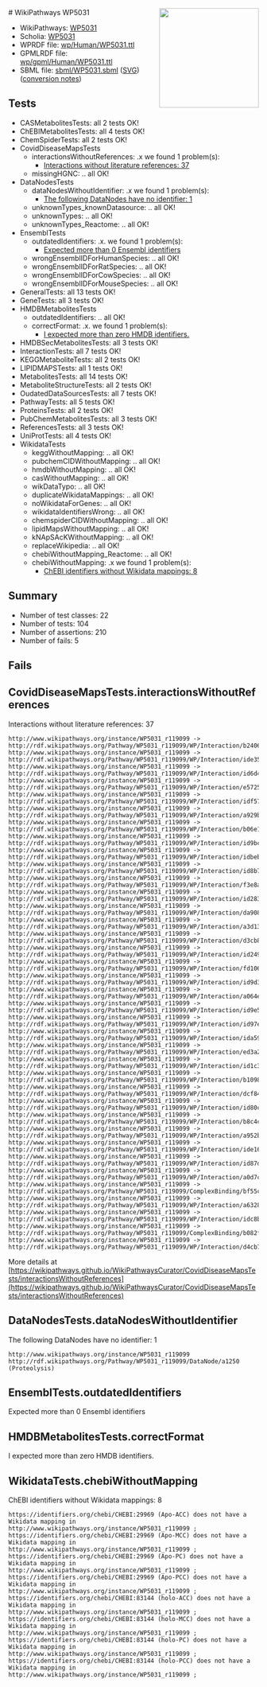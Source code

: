 <img style="float: right; width: 200px" src="../logo.png" />
# WikiPathways WP5031

* WikiPathways: [WP5031](https://identifiers.org/wikipathways:WP5031)
* Scholia: [WP5031](https://scholia.toolforge.org/wikipathways/WP5031)
* WPRDF file: [wp/Human/WP5031.ttl](../wp/Human/WP5031.ttl)
* GPMLRDF file: [wp/gpml/Human/WP5031.ttl](../wp/gpml/Human/WP5031.ttl)
* SBML file: [sbml/WP5031.sbml](../sbml/WP5031.sbml) ([SVG](../sbml/WP5031.svg)) ([conversion notes](../sbml/WP5031.txt))

## Tests
* CASMetabolitesTests: all 2 tests OK!
* ChEBIMetabolitesTests: all 4 tests OK!
* ChemSpiderTests: all 2 tests OK!
* CovidDiseaseMapsTests
    * interactionsWithoutReferences: .x we found 1 problem(s):
        * [Interactions without literature references: 37](#9701cd26)
    * missingHGNC: .. all OK!
* DataNodesTests
    * dataNodesWithoutIdentifier: .x we found 1 problem(s):
        * [The following DataNodes have no identifier: 1](#d2d32fa0)
    * unknownTypes_knownDatasource: .. all OK!
    * unknownTypes: .. all OK!
    * unknownTypes_Reactome: .. all OK!
* EnsemblTests
    * outdatedIdentifiers: .x. we found 1 problem(s):
        * [Expected more than 0 Ensembl identifiers](#f44398b7)
    * wrongEnsemblIDForHumanSpecies: .. all OK!
    * wrongEnsemblIDForRatSpecies: .. all OK!
    * wrongEnsemblIDForCowSpecies: .. all OK!
    * wrongEnsemblIDForMouseSpecies: .. all OK!
* GeneralTests: all 13 tests OK!
* GeneTests: all 3 tests OK!
* HMDBMetabolitesTests
    * outdatedIdentifiers: .. all OK!
    * correctFormat: .x. we found 1 problem(s):
        * [I expected more than zero HMDB identifiers.](#ad154c1e)
* HMDBSecMetabolitesTests: all 3 tests OK!
* InteractionTests: all 7 tests OK!
* KEGGMetaboliteTests: all 2 tests OK!
* LIPIDMAPSTests: all 1 tests OK!
* MetabolitesTests: all 14 tests OK!
* MetaboliteStructureTests: all 2 tests OK!
* OudatedDataSourcesTests: all 7 tests OK!
* PathwayTests: all 5 tests OK!
* ProteinsTests: all 2 tests OK!
* PubChemMetabolitesTests: all 3 tests OK!
* ReferencesTests: all 3 tests OK!
* UniProtTests: all 4 tests OK!
* WikidataTests
    * keggWithoutMapping: .. all OK!
    * pubchemCIDWithoutMapping: .. all OK!
    * hmdbWithoutMapping: .. all OK!
    * casWithoutMapping: .. all OK!
    * wikDataTypo: .. all OK!
    * duplicateWikidataMappings: .. all OK!
    * noWikidataForGenes: .. all OK!
    * wikidataIdentifiersWrong: .. all OK!
    * chemspiderCIDWithoutMapping: .. all OK!
    * lipidMapsWithoutMapping: .. all OK!
    * kNApSAcKWithoutMapping: .. all OK!
    * replaceWikipedia: .. all OK!
    * chebiWithoutMapping_Reactome: .. all OK!
    * chebiWithoutMapping: .x we found 1 problem(s):
        * [ChEBI identifiers without Wikidata mappings: 8](#a8d554d4)


## Summary

* Number of test classes: 22
* Number of tests: 104
* Number of assertions: 210
* Number of fails: 5

## Fails

<a name="9701cd26" />

## CovidDiseaseMapsTests.interactionsWithoutReferences

Interactions without literature references: 37
```
http://www.wikipathways.org/instance/WP5031_r119099 -> http://rdf.wikipathways.org/Pathway/WP5031_r119099/WP/Interaction/b2406
http://www.wikipathways.org/instance/WP5031_r119099 -> http://rdf.wikipathways.org/Pathway/WP5031_r119099/WP/Interaction/ide357b1e2
http://www.wikipathways.org/instance/WP5031_r119099 -> http://rdf.wikipathways.org/Pathway/WP5031_r119099/WP/Interaction/id6d43b872
http://www.wikipathways.org/instance/WP5031_r119099 -> http://rdf.wikipathways.org/Pathway/WP5031_r119099/WP/Interaction/e5725
http://www.wikipathways.org/instance/WP5031_r119099 -> http://rdf.wikipathways.org/Pathway/WP5031_r119099/WP/Interaction/idf57c627
http://www.wikipathways.org/instance/WP5031_r119099 -> http://rdf.wikipathways.org/Pathway/WP5031_r119099/WP/Interaction/a929b
http://www.wikipathways.org/instance/WP5031_r119099 -> http://rdf.wikipathways.org/Pathway/WP5031_r119099/WP/Interaction/b06e1
http://www.wikipathways.org/instance/WP5031_r119099 -> http://rdf.wikipathways.org/Pathway/WP5031_r119099/WP/Interaction/id9bcaea80
http://www.wikipathways.org/instance/WP5031_r119099 -> http://rdf.wikipathways.org/Pathway/WP5031_r119099/WP/Interaction/idbebd06ab
http://www.wikipathways.org/instance/WP5031_r119099 -> http://rdf.wikipathways.org/Pathway/WP5031_r119099/WP/Interaction/id8b74da4f
http://www.wikipathways.org/instance/WP5031_r119099 -> http://rdf.wikipathways.org/Pathway/WP5031_r119099/WP/Interaction/f3e8a
http://www.wikipathways.org/instance/WP5031_r119099 -> http://rdf.wikipathways.org/Pathway/WP5031_r119099/WP/Interaction/id283054f7
http://www.wikipathways.org/instance/WP5031_r119099 -> http://rdf.wikipathways.org/Pathway/WP5031_r119099/WP/Interaction/da908
http://www.wikipathways.org/instance/WP5031_r119099 -> http://rdf.wikipathways.org/Pathway/WP5031_r119099/WP/Interaction/a3d13
http://www.wikipathways.org/instance/WP5031_r119099 -> http://rdf.wikipathways.org/Pathway/WP5031_r119099/WP/Interaction/d3cb8
http://www.wikipathways.org/instance/WP5031_r119099 -> http://rdf.wikipathways.org/Pathway/WP5031_r119099/WP/Interaction/id249b4880
http://www.wikipathways.org/instance/WP5031_r119099 -> http://rdf.wikipathways.org/Pathway/WP5031_r119099/WP/Interaction/fd106
http://www.wikipathways.org/instance/WP5031_r119099 -> http://rdf.wikipathways.org/Pathway/WP5031_r119099/WP/Interaction/id9d3b1d7a
http://www.wikipathways.org/instance/WP5031_r119099 -> http://rdf.wikipathways.org/Pathway/WP5031_r119099/WP/Interaction/a064e
http://www.wikipathways.org/instance/WP5031_r119099 -> http://rdf.wikipathways.org/Pathway/WP5031_r119099/WP/Interaction/id9e5f5032
http://www.wikipathways.org/instance/WP5031_r119099 -> http://rdf.wikipathways.org/Pathway/WP5031_r119099/WP/Interaction/id97e9f3fd
http://www.wikipathways.org/instance/WP5031_r119099 -> http://rdf.wikipathways.org/Pathway/WP5031_r119099/WP/Interaction/ida5964008
http://www.wikipathways.org/instance/WP5031_r119099 -> http://rdf.wikipathways.org/Pathway/WP5031_r119099/WP/Interaction/ed3a2
http://www.wikipathways.org/instance/WP5031_r119099 -> http://rdf.wikipathways.org/Pathway/WP5031_r119099/WP/Interaction/id1c329d2e
http://www.wikipathways.org/instance/WP5031_r119099 -> http://rdf.wikipathways.org/Pathway/WP5031_r119099/WP/Interaction/b1098
http://www.wikipathways.org/instance/WP5031_r119099 -> http://rdf.wikipathways.org/Pathway/WP5031_r119099/WP/Interaction/dcf84
http://www.wikipathways.org/instance/WP5031_r119099 -> http://rdf.wikipathways.org/Pathway/WP5031_r119099/WP/Interaction/id80c7db8b
http://www.wikipathways.org/instance/WP5031_r119099 -> http://rdf.wikipathways.org/Pathway/WP5031_r119099/WP/Interaction/b8c4c
http://www.wikipathways.org/instance/WP5031_r119099 -> http://rdf.wikipathways.org/Pathway/WP5031_r119099/WP/Interaction/a952b
http://www.wikipathways.org/instance/WP5031_r119099 -> http://rdf.wikipathways.org/Pathway/WP5031_r119099/WP/Interaction/ide1615831
http://www.wikipathways.org/instance/WP5031_r119099 -> http://rdf.wikipathways.org/Pathway/WP5031_r119099/WP/Interaction/id87dae3ee
http://www.wikipathways.org/instance/WP5031_r119099 -> http://rdf.wikipathways.org/Pathway/WP5031_r119099/WP/Interaction/a0d7c
http://www.wikipathways.org/instance/WP5031_r119099 -> http://rdf.wikipathways.org/Pathway/WP5031_r119099/ComplexBinding/bf55c
http://www.wikipathways.org/instance/WP5031_r119099 -> http://rdf.wikipathways.org/Pathway/WP5031_r119099/WP/Interaction/a6328
http://www.wikipathways.org/instance/WP5031_r119099 -> http://rdf.wikipathways.org/Pathway/WP5031_r119099/WP/Interaction/idc8b2a8da
http://www.wikipathways.org/instance/WP5031_r119099 -> http://rdf.wikipathways.org/Pathway/WP5031_r119099/ComplexBinding/b082f
http://www.wikipathways.org/instance/WP5031_r119099 -> http://rdf.wikipathways.org/Pathway/WP5031_r119099/WP/Interaction/d4cb7
```

More details at [https://wikipathways.github.io/WikiPathwaysCurator/CovidDiseaseMapsTests/interactionsWithoutReferences](https://wikipathways.github.io/WikiPathwaysCurator/CovidDiseaseMapsTests/interactionsWithoutReferences)

<a name="d2d32fa0" />

## DataNodesTests.dataNodesWithoutIdentifier

The following DataNodes have no identifier: 1
```
http://www.wikipathways.org/instance/WP5031_r119099 http://rdf.wikipathways.org/Pathway/WP5031_r119099/DataNode/a1250 (Proteolysis)
```

<a name="f44398b7" />

## EnsemblTests.outdatedIdentifiers

Expected more than 0 Ensembl identifiers
<a name="ad154c1e" />

## HMDBMetabolitesTests.correctFormat

I expected more than zero HMDB identifiers.
<a name="a8d554d4" />

## WikidataTests.chebiWithoutMapping

ChEBI identifiers without Wikidata mappings: 8
```
https://identifiers.org/chebi/CHEBI:29969 (Apo-ACC) does not have a Wikidata mapping in http://www.wikipathways.org/instance/WP5031_r119099 ; 
https://identifiers.org/chebi/CHEBI:29969 (Apo-MCC) does not have a Wikidata mapping in http://www.wikipathways.org/instance/WP5031_r119099 ; 
https://identifiers.org/chebi/CHEBI:29969 (Apo-PC) does not have a Wikidata mapping in http://www.wikipathways.org/instance/WP5031_r119099 ; 
https://identifiers.org/chebi/CHEBI:29969 (Apo-PCC) does not have a Wikidata mapping in http://www.wikipathways.org/instance/WP5031_r119099 ; 
https://identifiers.org/chebi/CHEBI:83144 (holo-ACC) does not have a Wikidata mapping in http://www.wikipathways.org/instance/WP5031_r119099 ; 
https://identifiers.org/chebi/CHEBI:83144 (holo-MCC) does not have a Wikidata mapping in http://www.wikipathways.org/instance/WP5031_r119099 ; 
https://identifiers.org/chebi/CHEBI:83144 (holo-PC) does not have a Wikidata mapping in http://www.wikipathways.org/instance/WP5031_r119099 ; 
https://identifiers.org/chebi/CHEBI:83144 (holo-PCC) does not have a Wikidata mapping in http://www.wikipathways.org/instance/WP5031_r119099 ; 
```

